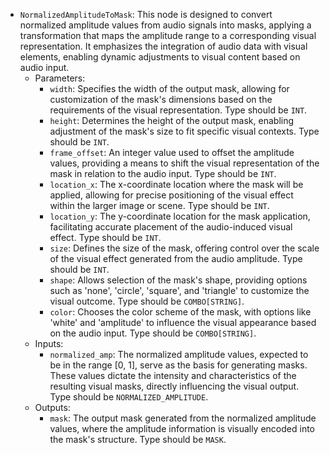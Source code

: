 - `NormalizedAmplitudeToMask`: This node is designed to convert normalized amplitude values from audio signals into masks, applying a transformation that maps the amplitude range to a corresponding visual representation. It emphasizes the integration of audio data with visual elements, enabling dynamic adjustments to visual content based on audio input.
    - Parameters:
        - `width`: Specifies the width of the output mask, allowing for customization of the mask's dimensions based on the requirements of the visual representation. Type should be `INT`.
        - `height`: Determines the height of the output mask, enabling adjustment of the mask's size to fit specific visual contexts. Type should be `INT`.
        - `frame_offset`: An integer value used to offset the amplitude values, providing a means to shift the visual representation of the mask in relation to the audio input. Type should be `INT`.
        - `location_x`: The x-coordinate location where the mask will be applied, allowing for precise positioning of the visual effect within the larger image or scene. Type should be `INT`.
        - `location_y`: The y-coordinate location for the mask application, facilitating accurate placement of the audio-induced visual effect. Type should be `INT`.
        - `size`: Defines the size of the mask, offering control over the scale of the visual effect generated from the audio amplitude. Type should be `INT`.
        - `shape`: Allows selection of the mask's shape, providing options such as 'none', 'circle', 'square', and 'triangle' to customize the visual outcome. Type should be `COMBO[STRING]`.
        - `color`: Chooses the color scheme of the mask, with options like 'white' and 'amplitude' to influence the visual appearance based on the audio input. Type should be `COMBO[STRING]`.
    - Inputs:
        - `normalized_amp`: The normalized amplitude values, expected to be in the range [0, 1], serve as the basis for generating masks. These values dictate the intensity and characteristics of the resulting visual masks, directly influencing the visual output. Type should be `NORMALIZED_AMPLITUDE`.
    - Outputs:
        - `mask`: The output mask generated from the normalized amplitude values, where the amplitude information is visually encoded into the mask's structure. Type should be `MASK`.
